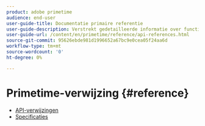 ```yaml
---
product: adobe primetime
audience: end-user
user-guide-title: Documentatie primaire referentie
user-guide-description: Verstrekt gedetailleerde informatie over functies TVSDK, gegevensstructuren en andere programmeringsconcepten.
user-guide-url: /content/en/primetime/reference/api-references.html
source-git-commit: 95626ebde981d1996652a67bc9e0cea05f24aa6d
workflow-type: tm+mt
source-wordcount: '0'
ht-degree: 0%

---
```



# Primetime-verwijzing {#reference}

+ [API-verwijzingen](api-references.md)
+ [Specificaties](specifications.md)